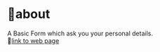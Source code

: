 # :book:about
A Basic Form which ask you your personal details.
<br>
:link:<a href="https://aroma-sketch.github.io/basic_detail_form/personal_info.html">link to web page</a>
